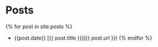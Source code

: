 # Posts

{% for post in site.posts %}
- {{post.date}} [{{ post.title }}]({{ post.url }})
{% endfor %}
